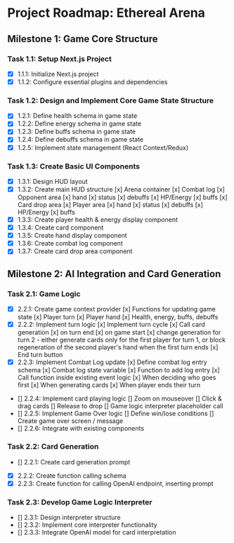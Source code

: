 
# Project Roadmap: Ethereal Arena

## Milestone 1: Game Core Structure

### Task 1.1: Setup Next.js Project
- [x] 1.1.1: Initialize Next.js project
- [x] 1.1.2: Configure essential plugins and dependencies

### Task 1.2: Design and Implement Core Game State Structure
- [x] 1.2.1: Define health schema in game state
- [x] 1.2.2: Define energy schema in game state
- [x] 1.2.3: Define buffs schema in game state
- [x] 1.2.4: Define debuffs schema in game state
- [x] 1.2.5: Implement state management (React Context/Redux)

### Task 1.3: Create Basic UI Components
- [x] 1.3.1: Design HUD layout
- [x] 1.3.2: Create main HUD structure
    [x] Arena container
    [x] Combat log
    [x] Opponent area
        [x] hand
        [x] status
            [x] debuffs
            [x] HP/Energy
            [x] buffs
    [x] Card drop area
    [x] Player area
    [x] hand
        [x] status
            [x] debuffs
            [x] HP/Energy
            [x] buffs
- [x] 1.3.3: Create player health & energy display component
- [x] 1.3.4: Create card component
- [x] 1.3.5: Create hand display component
- [x] 1.3.6: Create combat log component
- [x] 1.3.7: Create card drop area component

## Milestone 2: AI Integration and Card Generation

### Task 2.1: Game Logic
- [x] 2.2.1: Create game context provider
    [x] Functions for updating game state
        [x] Player turn
        [x] Player hand
        [x] Health, energy, buffs, debuffs
- [x] 2.2.2: Implement turn logic
    [x] Implement turn cycle
    [x] Call card generation
        [x] on turn end
        [x] on game start
        [x] change generation for turn 2 - either generate cards only for the first player for turn 1, or block regeneration of the second player's hand when the first turn ends
    [x] End turn button
- [x] 2.2.3: Implement Combat Log update
    [x] Define combat log entry schema
    [x] Combat log state variable
    [x] Function to add log entry
    [x] Call function inside existing event logic
        [x] When deciding who goes first
        [x] When generating cards
        [x] When player ends their turn
- [] 2.2.4: Implement card playing logic
    [] Zoom on mouseover
    [] Click & drag cards
    [] Release to drop
    [] Game logic interpreter placeholder call
- [] 2.2.5: Implement Game Over logic
    [] Define win/lose conditions
    [] Create game over screen / message
- [] 2.2.6: Integrate with existing components

### Task 2.2: Card Generation
- [] 2.2.1: Create card generation prompt
- [x] 2.2.2: Create function calling schema
- [x] 2.2.3: Create function for calling OpenAI endpoint, inserting prompt

### Task 2.3: Develop Game Logic Interpreter
- [] 2.3.1: Design interpreter structure
- [] 2.3.2: Implement core interpreter functionality
- [] 2.3.3: Integrate OpenAI model for card interpretation